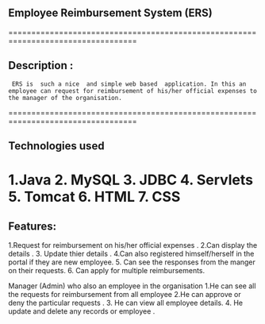   ## Employee Reimbursement System (ERS)
 ==================================================================================
 ## Description :
 
     ERS is  such a nice  and simple web based  application. In this an employee can request for reimbursement of his/her official expenses to the manager of the organisation.
  ==================================================================================

 ## Technologies used  
  1.Java
  2. MySQL
  3. JDBC
  4. Servlets
  5. Tomcat
  6. HTML
  7. CSS
  ================================================================================    
             
 ## Features: 
 

1.Request for reimbursement on his/her official expenses  .
  2.Can display the details .
  3. Update thier details .
  4.Can also registered himself/herself in the portal if they are new employee.
  5. Can see the responses from the manger on their requests.
  6. Can apply for multiple reimbursements.
  
  
  Manager (Admin) who also an employee in the organisation 
  1.He can see all the  requests for reimbursement from all employee
  2.He can approve or deny the particular requests .
  3. He can view all employee details.
  4. He update and delete any records or employee .
